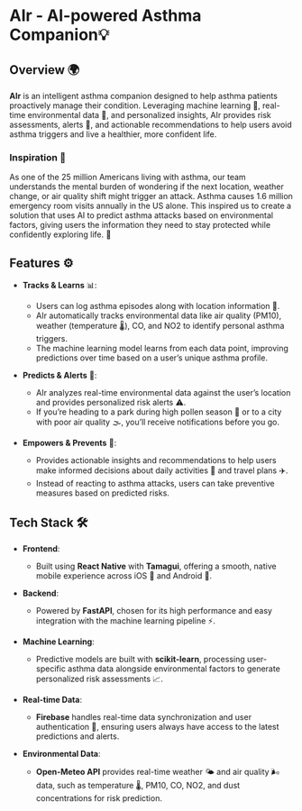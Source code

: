 # AIr - AI-powered Asthma Companion💡

## Overview 🌍

**AIr** is an intelligent asthma companion designed to help asthma patients proactively manage their condition. Leveraging machine learning 🤖, real-time environmental data 🌱, and personalized insights, AIr provides risk assessments, alerts 🚨, and actionable recommendations to help users avoid asthma triggers and live a healthier, more confident life.

### Inspiration 💭

As one of the 25 million Americans living with asthma, our team understands the mental burden of wondering if the next location, weather change, or air quality shift might trigger an attack. Asthma causes 1.6 million emergency room visits annually in the US alone. This inspired us to create a solution that uses AI to predict asthma attacks based on environmental factors, giving users the information they need to stay protected while confidently exploring life. 🌟

## Features ⚙️

- **Tracks & Learns** 📊: 
  - Users can log asthma episodes along with location information 📍.
  - AIr automatically tracks environmental data like air quality (PM10), weather (temperature 🌡️), CO, and NO2 to identify personal asthma triggers.
  - The machine learning model learns from each data point, improving predictions over time based on a user’s unique asthma profile.

- **Predicts & Alerts** 🔔:
  - AIr analyzes real-time environmental data against the user’s location and provides personalized risk alerts ⚠️.
  - If you’re heading to a park during high pollen season 🌼 or to a city with poor air quality 🌫️, you’ll receive notifications before you go.

- **Empowers & Prevents** 💪:
  - Provides actionable insights and recommendations to help users make informed decisions about daily activities 🏃 and travel plans ✈️.
  - Instead of reacting to asthma attacks, users can take preventive measures based on predicted risks.

## Tech Stack 🛠️

- **Frontend**: 
  - Built using **React Native** with **Tamagui**, offering a smooth, native mobile experience across iOS 🍏 and Android 🤖.

- **Backend**:
  - Powered by **FastAPI**, chosen for its high performance and easy integration with the machine learning pipeline ⚡.
  
- **Machine Learning**:
  - Predictive models are built with **scikit-learn**, processing user-specific asthma data alongside environmental factors to generate personalized risk assessments 📈.

- **Real-time Data**:
  - **Firebase** handles real-time data synchronization and user authentication 🔑, ensuring users always have access to the latest predictions and alerts.

- **Environmental Data**:
  - **Open-Meteo API** provides real-time weather 🌤️ and air quality 🌬️ data, such as temperature 🌡️, PM10, CO, NO2, and dust concentrations for risk prediction.
